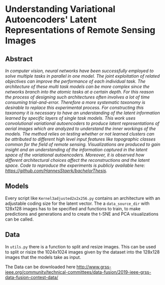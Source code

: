# Understanding Variational Autoencoders' Latent Representations of Remote Sensing Images


## Abstract

*In computer vision, neural networks have been successfully employed to solve
multiple tasks in parallel in one model. The joint exploitation of related objectives
can improve the performance of each individual task. The architecture of
these multi task models can be more complex since the networks branch into the
atomic tasks at a certain depth. For this reason the process of designing such
architectures often involves a lot of time consuming trial-and-error. Therefore
a more systematic taxonomy is desirable to replace this experimental process.
For constructing this taxonomy it is necessary to have an understanding of the
latent information learned by specific layers of single task models.
This work uses convolutional variational autoencoders to produce latent representations
of aerial images which are analyzed to understand the inner workings
of the models. The method relies on testing whether or not learned clusters
can be attributed to different high level input features like topographic classes
common for the field of remote sensing. Visualizations are produced to gain insight
and an understanding of the information captured in the latent space
of the variational autoencoders. Moreover, it is observed how different architectural
choices affect the reconstructions and the latent space. Code 
to reproduce the experiments is publicly available here:
https://github.com/HannesStaerk/bachelorThesis.*


## Models

Every script like `Kernel3adjusted2x2x256.py` contains an architecture with an adjustable
coding size for the latent vector. The a `data_source_dir` with 128x128 images
has to be specified and functions to train, to make predictions and generations and to
create the t-SNE and PCA visualizations can be called.


## Data

In `utils.py` there is a function to split and resize images. 
This can be used to split or risize the 1024x1024 images given by the dataset into the 128x128
images that the models take as input.

The Data can be downloaded here http://www.grss-ieee.org/community/technical-committees/data-fusion/2019-ieee-grss-data-fusion-contest-data/